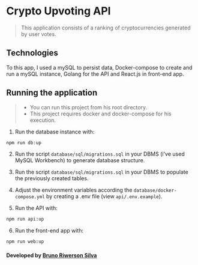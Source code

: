 # Crypto Upvoting API
> This application consists of a ranking of cryptocurrencies generated by user votes.

## Technologies
To this app, I used a mySQL to persist data, Docker-compose to create and run a mySQL instance, Golang for the API and React.js in front-end app.

## Running the application
> - You can run this project from his root directory.
> - This project requires docker and docker-compose for his execution.

1. Run the database instance with:
~~~bash
npm run db:up
~~~

2. Run the script `database/sql/migrations.sql` in your DBMS (i've used MySQL Workbench) to generate database structure.

3. Run the script `database/sql/migrations.sql` in your DBMS to populate the previously created tables.

4. Adjust the environment variables according the `database/docker-compose.yml` by creating a .env file (view `api/.env.example`).

5. Run the API with:
~~~bash
npm run api:up
~~~

6. Run the front-end app with:
~~~bash
npm run web:up
~~~

#### Developed by [Bruno Riwerson Silva](https://www.linkedin.com/in/bruno-riwerson/)